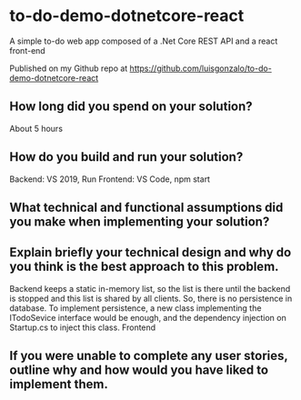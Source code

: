 # to-do-demo-dotnetcore-react
A simple to-do web app composed of a .Net Core REST API and a react front-end

Published on my Github repo at https://github.com/luisgonzalo/to-do-demo-dotnetcore-react

## How long did you spend on your solution? ##
About 5 hours

## How do you build and run your solution? ##
Backend: VS 2019, Run
Frontend: VS Code, npm start

## What technical and functional assumptions did you make when implementing your solution? ##

## Explain briefly your technical design and why do you think is the best approach to this problem. ##
Backend keeps a static in-memory list, so the list is there until the backend is stopped and this list is shared by all clients. So, there is no persistence in database. To implement persistence, a new class implementing the ITodoSevice interface would be enough, and the dependency injection on Startup.cs to inject this class.
Frontend

## If you were unable to complete any user stories, outline why and how would you have liked to implement them. ##

